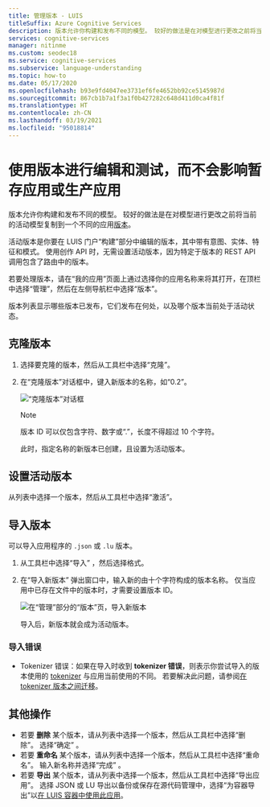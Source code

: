 ```yaml
---
title: 管理版本 - LUIS
titleSuffix: Azure Cognitive Services
description: 版本允许你构建和发布不同的模型。 较好的做法是在对模型进行更改之前将当前的活动模型复制到一个不同的应用版本。
services: cognitive-services
manager: nitinme
ms.custom: seodec18
ms.service: cognitive-services
ms.subservice: language-understanding
ms.topic: how-to
ms.date: 05/17/2020
ms.openlocfilehash: b93e9fd4047ee3731ef6fe4652bb92ce5145987d
ms.sourcegitcommit: 867cb1b7a1f3a1f0b427282c648d411d0ca4f81f
ms.translationtype: HT
ms.contentlocale: zh-CN
ms.lasthandoff: 03/19/2021
ms.locfileid: "95018814"
---
```

# <a name="use-versions-to-edit-and-test-without-impacting-staging-or-production-apps"></a>使用版本进行编辑和测试，而不会影响暂存应用或生产应用

版本允许你构建和发布不同的模型。 较好的做法是在对模型进行更改之前将当前的活动模型复制到一个不同的应用[版本](./luis-concept-app-iteration.md)。

活动版本是你要在 LUIS 门户“构建”部分中编辑的版本，其中带有意图、实体、特征和模式。 使用创作 API 时，无需设置活动版本，因为特定于版本的 REST API 调用包含了路由中的版本。

若要处理版本，请在“我的应用”页面上通过选择你的应用名称来将其打开，在顶栏中选择“管理”，然后在左侧导航栏中选择“版本”。

版本列表显示哪些版本已发布，它们发布在何处，以及哪个版本当前处于活动状态。

## <a name="clone-a-version"></a>克隆版本

1. 选择要克隆的版本，然后从工具栏中选择“克隆”。

2. 在“克隆版本”对话框中，键入新版本的名称，如“0.2”。

   ![“克隆版本”对话框](./media/luis-how-to-manage-versions/version-clone-version-dialog.png)

     > [!NOTE]
     > 版本 ID 可以仅包含字符、数字或“.”，长度不得超过 10 个字符。

   此时，指定名称的新版本已创建，且设置为活动版本。

## <a name="set-active-version"></a>设置活动版本

从列表中选择一个版本，然后从工具栏中选择“激活”。

## <a name="import-version"></a>导入版本

可以导入应用程序的 `.json` 或 `.lu` 版本。

1. 从工具栏中选择“导入”  ，然后选择格式。

2. 在“导入新版本”  弹出窗口中，输入新的由十个字符构成的版本名称。 仅当应用中已存在文件中的版本时，才需要设置版本 ID。

    ![在“管理”部分的“版本”页，导入新版本](./media/luis-how-to-manage-versions/versions-import-pop-up.png)

    导入后，新版本就会成为活动版本。

### <a name="import-errors"></a>导入错误

* Tokenizer 错误：如果在导入时收到 **tokenizer 错误**，则表示你尝试导入的版本使用的 [tokenizer](luis-language-support.md#custom-tokenizer-versions) 与应用当前使用的不同。 若要解决此问题，请参阅[在 tokenizer 版本之间迁移](luis-language-support.md#migrating-between-tokenizer-versions)。

<a name = "export-version"></a>

## <a name="other-actions"></a>其他操作

* 若要 **删除** 某个版本，请从列表中选择一个版本，然后从工具栏中选择“删除”。  选择“确定”  。
* 若要 **重命名** 某个版本，请从列表中选择一个版本，然后从工具栏中选择“重命名”。  输入新名称并选择“完成”  。
* 若要 **导出** 某个版本，请从列表中选择一个版本，然后从工具栏中选择“导出应用”。  选择 JSON 或 LU 导出以备份或保存在源代码管理中，选择“为容器导出”以[在 LUIS 容器中使用此应用](luis-container-howto.md)。